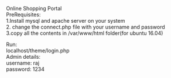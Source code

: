 Online Shopping Portal                                
PreRequisites:                                  
1.Install mysql and apache server on your system            
2. change the connect.php file with your username and password              
3.copy all the contents in /var/www/html folder(for ubuntu 16.04)               

Run:                              
localhost/theme/login.php                       
Admin details:                        
username: raj                        
password: 1234
